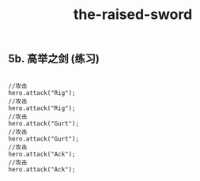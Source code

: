 ﻿---
layout: default
title: the-raised-sword
---
## 5b. 高举之剑 (练习)
```

//攻击
hero.attack("Rig");
//攻击
hero.attack("Rig");
//攻击
hero.attack("Gurt");
//攻击
hero.attack("Gurt");
//攻击
hero.attack("Ack");
//攻击
hero.attack("Ack");

```
